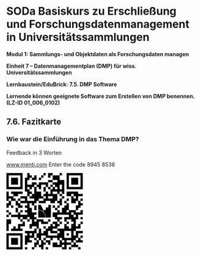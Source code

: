 <!--

-->

# SODa Basiskurs zu Erschließung und Forschungsdatenmanagement in Universitätssammlungen

**Modul 1: Sammlungs- und Objektdaten als Forschungsdaten managen**

**Einheit 7 – Datenmanagementplan (DMP) für wiss. Universitätssammlungen**

**Lernbaustein/EduBrick: 7.5. DMP Software**

**Lernende können geeignete Software zum Erstellen von DMP benennen. (LZ-ID 01\_006\_0102)**


## 7.6. Fazitkarte 

### Wie war die Einführung in das Thema DMP?

Feedback in 3 Worten

www.menti.com
Enter the code
8945 8536

<img src="https://raw.githubusercontent.com/chastik/SODa-Basiskurs/main/img/Fazitkarte_DMP.png" alt="Fazitkarte DMP" width="200" />
